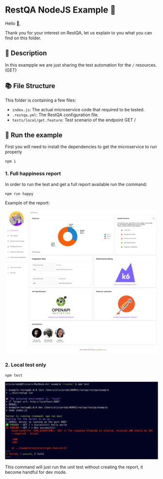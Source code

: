 # RestQA NodeJS Example 🚀

Hello 👋,

Thank you for your interest on RestQA, let us explain to you what you can find on this folder.

## 🗽 Description

In this exampple we are just sharing the test automation for the `/` resources. (GET)

## 📚 File Structure

This folder is containing a few files:

* `index.js`: The actual microservice code that required to be tested.
* `.restqa.yml`: The RestQA configuration file.
* `tests/local/get.feature`: Test scenario of the endpoint GET /

## 🎯 Run the example

First you will need to install the dependencies to get the microservice to run properly

```
npm i
```

### 1. Full happiness report

In order to run the test and get a full report available run the command:

```
npm run happy
```

Example of the report:

![report](./assets/restqa-screenshot.png)


### 2. Local test only

```
npm test
```

![local-test](./assets/restqa-unit-test.png)

This command will just run the unit test without creating the report, it become handful for dev mode.

